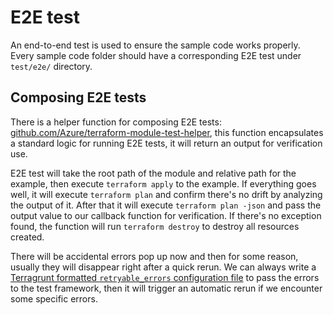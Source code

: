# E2E test

An end-to-end test is used to ensure the sample code works properly. Every sample code folder should have a corresponding E2E test under `test/e2e/` directory.

## Composing E2E tests

There is a helper function for composing E2E tests: [github.com/Azure/terraform-module-test-helper](https://github.com/Azure/terraform-module-test-helper), this function encapsulates a standard logic for running E2E tests, it will return an output for verification use.

E2E test will take the root path of the module and relative path for the example, then execute `terraform apply` to the example. If everything goes well, it will execute `terraform plan` and confirm there's no drift by analyzing the output of it. After that it will execute `terraform plan -json` and pass the output value to our callback function for verification. If there's no exception found, the function will run `terraform destroy` to destroy all resources created.

There will be accidental errors pop up now and then for some reason, usually they will disappear right after a quick rerun. We can always write a [Terragrunt formatted `retryable_errors` configuration file](https://terragrunt.gruntwork.io/docs/features/auto-retry/) to pass the errors to the test framework, then it will trigger an automatic rerun if we encounter some specific errors.